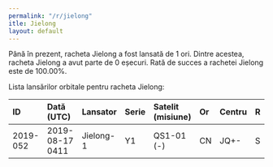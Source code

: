 ```yaml
---
permalink: "/r/jielong"
itle: Jielong
layout: default
---
```


Până în prezent, racheta Jielong a fost lansată de 1 ori.
Dintre acestea, racheta Jielong a avut parte de 0 eșecuri.
Rată de succes a rachetei Jielong este de 100.00%.

Lista lansărilor orbitale pentru racheta Jielong:


| ID       | Dată (UTC)      | Lansator   | Serie   | Satelit (misiune)   | Or   | Centru   | R   |
|:---------|:----------------|:-----------|:--------|:--------------------|:-----|:---------|:----|
| 2019-052 | 2019-08-17 0411 | Jielong-1  | Y1      | QS1-01 (-)          | CN   | JQ+-     | S   |

